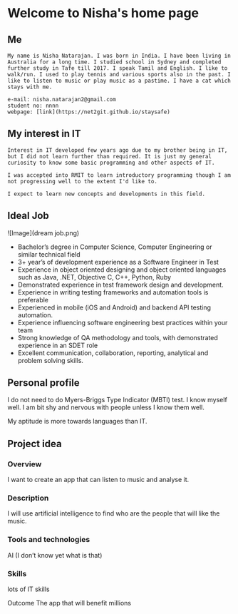 # Welcome to Nisha's home page


## Me
```
My name is Nisha Natarajan. I was born in India. I have been living in Australia for a long time. I studied school in Sydney and completed further study in Tafe till 2017. I speak Tamil and English. I like to walk/run. I used to play tennis and various sports also in the past. I like to listen to music or play music as a pastime. I have a cat which stays with me.

e-mail: nisha.natarajan2@gmail.com
student no: nnnn
webpage: [link](https://net2git.github.io/staysafe)
```

## My interest in IT
```
Interest in IT developed few years ago due to my brother being in IT, but I did not learn further than required. It is just my general curiosity to know some basic programming and other aspects of IT.

I was accepted into RMIT to learn introductory programming though I am not progressing well to the extent I'd like to.

I expect to learn new concepts and developments in this field.
```

## Ideal Job
![Image](dream job.png)

- Bachelor’s degree in Computer Science, Computer Engineering or similar technical field
- 3+ year’s of development experience as a Software Engineer in Test
- Experience in object oriented designing and object oriented languages such as Java, .NET, Objective C, C++, Python, Ruby
- Demonstrated experience in test framework design and development.
- Experience in writing testing frameworks and automation tools is preferable
- Experienced in mobile (iOS and Android) and backend API testing automation.
- Experience influencing software engineering best practices within your team
- Strong knowledge of QA methodology and tools, with demonstrated experience in an SDET role
- Excellent communication, collaboration, reporting, analytical and problem solving skills.

## Personal profile
I do not need to do Myers-Briggs Type Indicator (MBTI) test. I know myself well. I am bit shy and nervous with people unless I know them well.

My aptitude is more towards languages than IT.


## Project idea

### Overview
I want to create an app that can listen to music and analyse it.

### Description
I will use artificial intelligence to find who are the people that will like the music.

### Tools and technologies
AI (I don’t know yet what is that)

### Skills
lots of IT skills

Outcome
The app that will benefit millions
